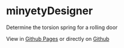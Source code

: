 # minyetyDesigner
Determine the torsion spring for a rolling door

View in [Github Pages](https://goldennerd.github.io/minyetyDesigner/) or directly on [Github](https://github.com/GoldenNerd/least-minyetyDesigner/) 
